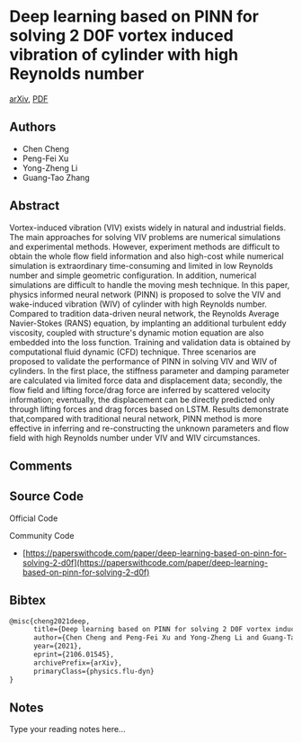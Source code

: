 
# Deep learning based on PINN for solving 2 D0F vortex induced vibration of cylinder with high Reynolds number

[arXiv](https://arxiv.org/abs/2106.01545), [PDF](https://arxiv.org/pdf/2106.01545.pdf)

## Authors

- Chen Cheng
- Peng-Fei Xu
- Yong-Zheng Li
- Guang-Tao Zhang

## Abstract

Vortex-induced vibration (VIV) exists widely in natural and industrial fields. The main approaches for solving VIV problems are numerical simulations and experimental methods. However, experiment methods are difficult to obtain the whole flow field information and also high-cost while numerical simulation is extraordinary time-consuming and limited in low Reynolds number and simple geometric configuration. In addition, numerical simulations are difficult to handle the moving mesh technique. In this paper, physics informed neural network (PINN) is proposed to solve the VIV and wake-induced vibration (WIV) of cylinder with high Reynolds number. Compared to tradition data-driven neural network, the Reynolds Average Navier-Stokes (RANS) equation, by implanting an additional turbulent eddy viscosity, coupled with structure's dynamic motion equation are also embedded into the loss function. Training and validation data is obtained by computational fluid dynamic (CFD) technique. Three scenarios are proposed to validate the performance of PINN in solving VIV and WIV of cylinders. In the first place, the stiffness parameter and damping parameter are calculated via limited force data and displacement data; secondly, the flow field and lifting force/drag force are inferred by scattered velocity information; eventually, the displacement can be directly predicted only through lifting forces and drag forces based on LSTM. Results demonstrate that,compared with traditional neural network, PINN method is more effective in inferring and re-constructing the unknown parameters and flow field with high Reynolds number under VIV and WIV circumstances.

## Comments



## Source Code

Official Code



Community Code

- [https://paperswithcode.com/paper/deep-learning-based-on-pinn-for-solving-2-d0f](https://paperswithcode.com/paper/deep-learning-based-on-pinn-for-solving-2-d0f)

## Bibtex

```tex
@misc{cheng2021deep,
      title={Deep learning based on PINN for solving 2 D0F vortex induced vibration of cylinder with high Reynolds number}, 
      author={Chen Cheng and Peng-Fei Xu and Yong-Zheng Li and Guang-Tao Zhang},
      year={2021},
      eprint={2106.01545},
      archivePrefix={arXiv},
      primaryClass={physics.flu-dyn}
}
```

## Notes

Type your reading notes here...

